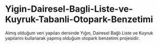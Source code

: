 # Yigin-Dairesel-Bagli-Liste-ve-Kuyruk-Tabanli-Otopark-Benzetimi
Almış olduğum veri yapıları dersinde Yığın, Dairesel Bağlı Liste ve Kuyruk yapılarını kullanarak yapmış olduğum otopark benzetimi projesidir.
